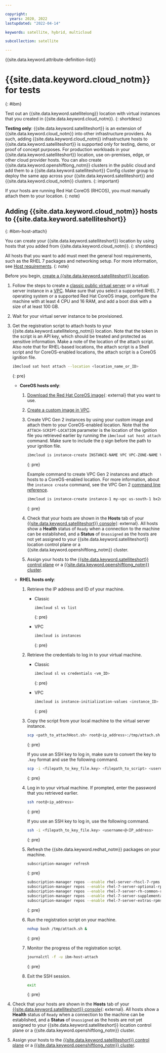 ```yaml
---

copyright:
  years: 2020, 2022
lastupdated: "2022-04-14"

keywords: satellite, hybrid, multicloud

subcollection: satellite

---
```


{{site.data.keyword.attribute-definition-list}}



# {{site.data.keyword.cloud_notm}} for tests
{: #ibm}

Test out an {{site.data.keyword.satellitelong}} location with virtual instances that you created in {{site.data.keyword.cloud_notm}}.
{: shortdesc}

**Testing only**: {{site.data.keyword.satelliteshort}} is an extension of {{site.data.keyword.cloud_notm}} into other infrastructure providers. As such, adding {{site.data.keyword.cloud_notm}} infrastructure hosts to {{site.data.keyword.satelliteshort}} is supported only for testing, demo, or proof of concept purposes. For production workloads in your {{site.data.keyword.satelliteshort}} location, use on-premises, edge, or other cloud provider hosts. You can also create {{site.data.keyword.openshiftlong_notm}} clusters in the public cloud and add them to a {{site.data.keyword.satelliteshort}} Config cluster group to deploy the same app across your {{site.data.keyword.satelliteshort}} and {{site.data.keyword.cloud_notm}} clusters.
{: important}

If your hosts are running Red Hat CoreOS (RHCOS), you must manually attach them to your location.
{: note}

## Adding {{site.data.keyword.cloud_notm}} hosts to {{site.data.keyword.satelliteshort}}
{: #ibm-host-attach}

You can create your {{site.data.keyword.satelliteshort}} location by using hosts that you added from {{site.data.keyword.cloud_notm}}.
{: shortdesc}

All hosts that you want to add must meet the general host requirements, such as the RHEL 7 packages and networking setup. For more information, see [Host requirements](/docs/satellite?topic=satellite-host-reqs).
{: note}

Before you begin, [create a {{site.data.keyword.satelliteshort}} location](/docs/satellite?topic=satellite-locations).

1. Follow the steps to create a [classic public virtual server](/docs/virtual-servers?topic=virtual-servers-ordering-vs-public) or a virtual server instance in a [VPC](/docs/vpc?topic=vpc-creating-virtual-servers). Make sure that you select a supported RHEL 7 operating system or a supported Red Hat CoreOS image, configure the machine with at least 4 CPU and 16 RAM, and add a boot disk with a size of at least 100 GB. 
2. Wait for your virtual server instance to be provisioned.
3. Get the registration script to attach hosts to your {{site.data.keyword.satellitelong_notm}} location. Note that the token in the script is an API key, which should be treated and protected as sensitive information. Make a note of the location of the attach script. Also note that for RHEL-based locations, the attach script is a Shell script and for CoreOS-enabled locations, the attach script is a CoreOS ignition file.
    ```sh
    ibmcloud sat host attach --location <location_name_or_ID>
    ```
    {: pre}

    * **CoreOS hosts only**: 
        1. [Download the Red Hat CoreOS image](https://mirror.openshift.com/pub/openshift-v4/x86_64/dependencies/rhcos/){: external} that you want to use.
        1. [Create a custom image in VPC](/docs/vpc?topic=vpc-planning-custom-images). 
        1. Create VPC Gen 2 instances by using your custom image and attach them to your CoreOS-enabled location. Note that the `ATTACH-SCRIPT-LOCATION` parameter is the location of the ignition file you retrieved earlier by running the `ibmcloud sat host attach` command. Make sure to include the `@` sign before the path to your ignition file.
            ```sh
            ibmcloud is instance-create INSTANCE-NAME VPC VPC-ZONE-NAME VPC-PROFILE-NAME VPC-SUBNET --image VPC-RHCOS-IMAGE-ID --user-data @ATTACH-SCRIPT-LOCATION
            ```
            {: pre}
            
            Example command to create VPC Gen 2 instances and attach hosts to a CoreOS-enabled location. For more information, about the `instance create` command, see the VPC Gen 2 [command line reference](/docs/vpc?topic=vpc-infrastructure-cli-plugin-vpc-reference&interface=cli#instance-create).
            
            ```sh
            ibmcloud is instance-create instance-1 my-vpc us-south-1 bx2d-4x16 0111-11e11111-1c11-1111-11aa-ba1a1d1cd111 --image r001-a1f111b1-11bc-1e1e-b11c-1d11c1111111 --user-data @/var/register-host_coreos.ign
            ```
            {: pre}
            
        1. Check that your hosts are shown in the **Hosts** tab of your [{{site.data.keyword.satelliteshort}} console](https://cloud.ibm.com/satellite/locations){: external}. All hosts show a **Health** status of `Ready` when a connection to the machine can be established, and a **Status** of `Unassigned` as the hosts are not yet assigned to your {{site.data.keyword.satelliteshort}} location control plane or a {{site.data.keyword.openshiftlong_notm}} cluster.

        1. Assign your hosts to the [{{site.data.keyword.satelliteshort}} control plane](/docs/satellite?topic=satellite-locations#setup-control-plane) or a [{{site.data.keyword.openshiftlong_notm}} cluster](/docs/satellite?topic=satellite-assigning-hosts#host-assign-manual).
        
        

    * **RHEL hosts only**: 
        1. Retrieve the IP address and ID of your machine.
            * Classic
                ```sh
                ibmcloud sl vs list
                ```
                {: pre}

            * VPC
                ```sh
                ibmcloud is instances
                ```
                {: pre}

        1. Retrieve the credentials to log in to your virtual machine.
            * Classic
                ```sh
                ibmcloud sl vs credentials <vm_ID>
                ```
                {: pre}

            * VPC
                ```sh
                ibmcloud is instance-initialization-values <instance_ID>
                ```
                {: pre}

        1. Copy the script from your local machine to the virtual server instance.
            ```sh
            scp <path_to_attachHost.sh> root@<ip_address>:/tmp/attach.sh
            ```
            {: pre}

            If you use an SSH key to log in, make sure to convert the key to `.key` format and use the following command.
            ```sh
            scp -i <filepath_to_key_file.key> <filepath_to_script> <username>@<IP_address>:/tmp/attach.sh
            ```
            {: pre}

        1. Log in to your virtual machine. If prompted, enter the password that you retrieved earlier.
            ```sh
            ssh root@<ip_address>
            ```
            {: pre}

            If you use an SSH key to log in, use the following command.
            ```sh
            ssh -i <filepath_to_key_file.key> <username>@<IP_address>
            ```
            {: pre}

        1. Refresh the {{site.data.keyword.redhat_notm}} packages on your machine.
            ```sh
            subscription-manager refresh
            ```
            {: pre}

            ```sh
            subscription-manager repos --enable rhel-server-rhscl-7-rpms
            subscription-manager repos --enable rhel-7-server-optional-rpms
            subscription-manager repos --enable rhel-7-server-rh-common-rpms
            subscription-manager repos --enable rhel-7-server-supplementary-rpms
            subscription-manager repos --enable rhel-7-server-extras-rpms
            ```
            {: pre}

        1. Run the registration script on your machine.
            ```sh
            nohup bash /tmp/attach.sh &
            ```
            {: pre}
            
        1. Monitor the progress of the registration script.
            ```sh
            journalctl -f -u ibm-host-attach
            ```
            {: pre}

        1. Exit the SSH session.  	
            ```sh
            exit
            ```
            {: pre}

1. Check that your hosts are shown in the **Hosts** tab of your [{{site.data.keyword.satelliteshort}} console](https://cloud.ibm.com/satellite/locations){: external}. All hosts show a **Health** status of `Ready` when a connection to the machine can be established, and a **Status** of `Unassigned` as the hosts are not yet assigned to your {{site.data.keyword.satelliteshort}} location control plane or a {{site.data.keyword.openshiftlong_notm}} cluster.

1. Assign your hosts to the [{{site.data.keyword.satelliteshort}} control plane](/docs/satellite?topic=satellite-locations#setup-control-plane) or a [{{site.data.keyword.openshiftlong_notm}} cluster](/docs/satellite?topic=satellite-assigning-hosts#host-assign-manual).
